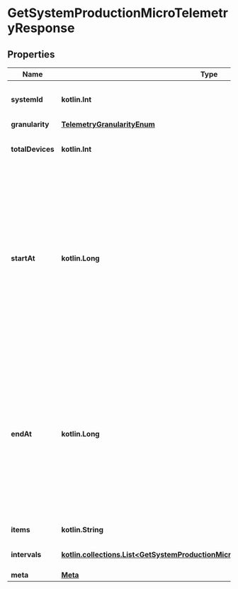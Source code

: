 
# GetSystemProductionMicroTelemetryResponse

## Properties
Name | Type | Description | Notes
------------ | ------------- | ------------- | -------------
**systemId** | **kotlin.Int** | Unique numeric ID of the system. |  [optional]
**granularity** | [**TelemetryGranularityEnum**](TelemetryGranularityEnum.md) |  |  [optional]
**totalDevices** | **kotlin.Int** | Number of micro inverters in the site. |  [optional]
**startAt** | **kotlin.Long** | Start time of the data series. Either start_date or start_at will be present. By default start_at will appear in response. If start_date parameter is passed in the url then start_date field will appear in response. |  [optional]
**endAt** | **kotlin.Long** | End time of the data series. Either end_date or end_at will be present. By default end_at will appear in response. If end_date parameter is passed in the url then end_date field will appear in response. |  [optional]
**items** | **kotlin.String** | List key &#39;intervals&#39;. |  [optional]
**intervals** | [**kotlin.collections.List&lt;GetSystemProductionMicroTelemetryResponseIntervalsInner&gt;**](GetSystemProductionMicroTelemetryResponseIntervalsInner.md) | An array of telemetry objects. |  [optional]
**meta** | [**Meta**](Meta.md) |  |  [optional]



